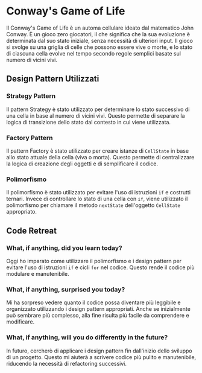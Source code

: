# Conway's Game of Life

Il Conway's Game of Life è un automa cellulare ideato dal matematico John Conway. È un gioco zero giocatori, il che significa che la sua evoluzione è determinata dal suo stato iniziale, senza necessità di ulteriori input. Il gioco si svolge su una griglia di celle che possono essere vive o morte, e lo stato di ciascuna cella evolve nel tempo secondo regole semplici basate sul numero di vicini vivi.

## Design Pattern Utilizzati

### Strategy Pattern
Il pattern Strategy è stato utilizzato per determinare lo stato successivo di una cella in base al numero di vicini vivi. Questo permette di separare la logica di transizione dello stato dal contesto in cui viene utilizzata.

### Factory Pattern
Il pattern Factory è stato utilizzato per creare istanze di `CellState` in base allo stato attuale della cella (viva o morta). Questo permette di centralizzare la logica di creazione degli oggetti e di semplificare il codice.

### Polimorfismo
Il polimorfismo è stato utilizzato per evitare l'uso di istruzioni `if` e costrutti ternari. Invece di controllare lo stato di una cella con `if`, viene utilizzato il polimorfismo per chiamare il metodo `nextState` dell'oggetto `CellState` appropriato.

## Code Retreat

### What, if anything, did you learn today?
Oggi ho imparato come utilizzare il polimorfismo e i design pattern per evitare l'uso di istruzioni `if` e cicli `for` nel codice. Questo rende il codice più modulare e manutenibile.

### What, if anything, surprised you today?
Mi ha sorpreso vedere quanto il codice possa diventare più leggibile e organizzato utilizzando i design pattern appropriati. Anche se inizialmente può sembrare più complesso, alla fine risulta più facile da comprendere e modificare.

### What, if anything, will you do differently in the future?
In futuro, cercherò di applicare i design pattern fin dall'inizio dello sviluppo di un progetto. Questo mi aiuterà a scrivere codice più pulito e manutenibile, riducendo la necessità di refactoring successivi.